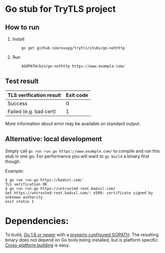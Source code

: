 # Go stub for TryTLS project

## How to run

1. Install

    ```shell
        go get github.com/ouspg/trytls/stubs/go-nethttp
    ```

2. Run

    ```shell
        $GOPATH/bin/go-nethttp https://www.example.com/
    ```

## Test result

| TLS verification result     | Exit code |
| ----------------------------| --------- |
| Success                     | 0         |
| Failed (e.g. bad cert)      | 1         |

More information about error may be available on standard output.

## Alternative: local development

Simply call `go run run.go https://www.example.com/` to compile and run this
stub in one go. For performance you will want to `go build` a binary first
though.

Example:

```shell
$ go run run.go https://badssl.com/
TLS verification OK
$ go run run.go https://untrusted-root.badssl.com/
Get https://untrusted-root.badssl.com/: x509: certificate signed by unknown authority
exit status 1
```

# Dependencies:

To build, [Go 1.6 or newer][go] with a [properly configured GOPATH][GOPATH].
The resulting binary does not depend on Go tools being installed, but is
platform specific. [Cross-platform building][GOOS] is easy.


[go]: https://golang.org/ "The Go Programming Language"
[GOPATH]: https://golang.org/doc/code.html#GOPATH "How to Write Go Code - The GOPATH environment variable"
[GOOS]: https://github.com/golang/go/wiki/WindowsCrossCompiling